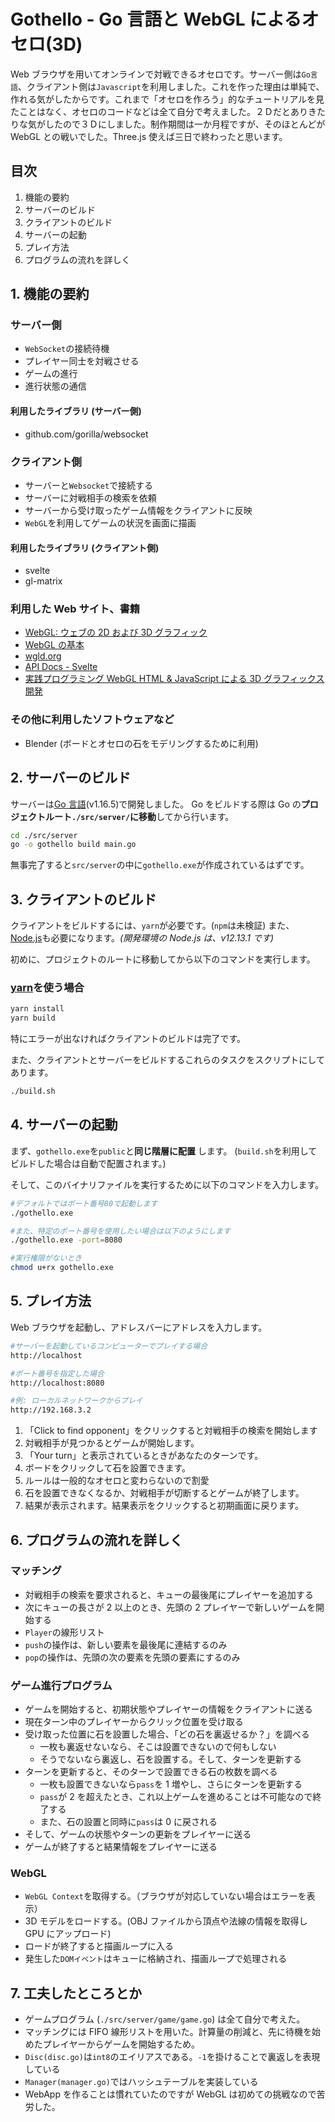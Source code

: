 # Gothello - Go 言語と WebGL によるオセロ(3D)

Web ブラウザを用いてオンラインで対戦できるオセロです。サーバー側は`Go言語`、クライアント側は`Javascript`を利用しました。これを作った理由は単純で、作れる気がしたからです。これまで「オセロを作ろう」的なチュートリアルを見たことはなく、オセロのコードなどは全て自分で考えました。２Ｄだとありきたりな気がしたので３Ｄにしました。制作期間は一か月程ですが、そのほとんどが WebGL との戦いでした。Three.js 使えば三日で終わったと思います。

## 目次

1. 機能の要約
2. サーバーのビルド
3. クライアントのビルド
4. サーバーの起動
5. プレイ方法
6. プログラムの流れを詳しく

## 1. 機能の要約

### サーバー側

- `WebSocket`の接続待機
- プレイヤー同士を対戦させる
- ゲームの進行
- 進行状態の通信

#### 利用したライブラリ (サーバー側)

- github.com/gorilla/websocket

### クライアント側

- サーバーと`Websocket`で接続する
- サーバーに対戦相手の検索を依頼
- サーバーから受け取ったゲーム情報をクライアントに反映
- `WebGL`を利用してゲームの状況を画面に描画

#### 利用したライブラリ (クライアント側)

- svelte
- gl-matrix

### 利用した Web サイト、書籍

- [WebGL: ウェブの 2D および 3D グラフィック](https://developer.mozilla.org/ja/docs/Web/API/WebGL_API)
- [WebGL の基本](https://webglfundamentals.org/webgl/lessons/ja/)
- [wgld.org](https://wgld.org/)
- [API Docs - Svelte](https://svelte.dev/docs)
- [実践プログラミング WebGL HTML & JavaScript による 3D グラフィックス開発](https://www.shoeisha.co.jp/book/detail/9784798129532)

### その他に利用したソフトウェアなど

- Blender (ボードとオセロの石をモデリングするために利用)

## 2. サーバーのビルド

サーバーは[Go 言語](https://golang.org/)(v1.16.5)で開発しました。
Go をビルドする際は Go の**プロジェクトルート`./src/server/`に移動**してから行います。

```sh
cd ./src/server
go -o gothello build main.go
```

無事完了すると`src/server`の中に`gothello.exe`が作成されているはずです。

## 3. クライアントのビルド

クライアントをビルドするには、`yarn`が必要です。(`npm`は未検証)
また、[Node.js](https://nodejs.org/ja/)も必要になります。_(開発環境の Node.js は、v12.13.1 です)_

初めに、プロジェクトのルートに移動してから以下のコマンドを実行します。

### [yarn](https://yarnpkg.com/getting-started)を使う場合

```sh
yarn install
yarn build
```

特にエラーが出なければクライアントのビルドは完了です。

また、クライアントとサーバーをビルドするこれらのタスクをスクリプトにしてあります。

```sh
./build.sh
```

## 4. サーバーの起動

まず、`gothello.exe`を`public`と**同じ階層に配置** します。
(`build.sh`を利用してビルドした場合は自動で配置されます。)

そして、このバイナリファイルを実行するために以下のコマンドを入力します。

```sh
#デフォルトではポート番号80で起動します
./gothello.exe

#また、特定のポート番号を使用したい場合は以下のようにします
./gothello.exe -port=8080

#実行権限がないとき
chmod u+rx gothello.exe
```

## 5. プレイ方法

Web ブラウザを起動し、アドレスバーにアドレスを入力します。

```sh
#サーバーを起動しているコンピューターでプレイする場合
http://localhost

#ポート番号を指定した場合
http://localhost:8080

#例: ローカルネットワークからプレイ
http://192.168.3.2
```

1. 「Click to find opponent」をクリックすると対戦相手の検索を開始します
2. 対戦相手が見つかるとゲームが開始します。
3. 「Your turn」と表示されているときがあなたのターンです。
4. ボードをクリックして石を設置できます。
5. ルールは一般的なオセロと変わらないので割愛
6. 石を設置できなくなるか、対戦相手が切断するとゲームが終了します。
7. 結果が表示されます。結果表示をクリックすると初期画面に戻ります。

## 6. プログラムの流れを詳しく

### マッチング

- 対戦相手の検索を要求されると、キューの最後尾にプレイヤーを追加する
- 次にキューの長さが 2 以上のとき、先頭の 2 プレイヤーで新しいゲームを開始する
- `Player`の線形リスト
- `push`の操作は、新しい要素を最後尾に連結するのみ
- `pop`の操作は、先頭の次の要素を先頭の要素にするのみ

### ゲーム進行プログラム

- ゲームを開始すると、初期状態やプレイヤーの情報をクライアントに送る
- 現在ターン中のプレイヤーからクリック位置を受け取る
- 受け取った位置に石を設置した場合、「どの石を裏返せるか？」を調べる
  - 一枚も裏返せないなら、そこは設置できないので何もしない
  - そうでないなら裏返し、石を設置する。そして、ターンを更新する
- ターンを更新すると、そのターンで設置できる石の枚数を調べる
  - 一枚も設置できないなら`pass`を 1 増やし、さらにターンを更新する
  - `pass`が 2 を超えたとき、これ以上ゲームを進めることは不可能なので終了する
  - また、石の設置と同時に`pass`は 0 に戻される
- そして、ゲームの状態やターンの更新をプレイヤーに送る
- ゲームが終了すると結果情報をプレイヤーに送る

### WebGL

- `WebGL Context`を取得する。（ブラウザが対応していない場合はエラーを表示）
- 3D モデルをロードする。(OBJ ファイルから頂点や法線の情報を取得し GPU にアップロード)
- ロードが終了すると描画ループに入る
- 発生した`DOMイベント`はキューに格納され、描画ループで処理される

## 7. 工夫したところとか

- ゲームプログラム (`./src/server/game/game.go`) は全て自分で考えた。
- マッチングには FIFO 線形リストを用いた。計算量の削減と、先に待機を始めたプレイヤーからゲームを開始するため。
- `Disc(disc.go)`は`int8`のエイリアスである。`-1`を掛けることで裏返しを表現している
- `Manager(manager.go)`ではハッシュテーブルを実装している
- WebApp を作ることは慣れていたのですが WebGL は初めての挑戦なので苦労した。
